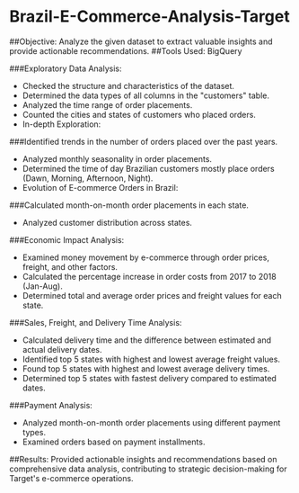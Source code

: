 # Brazil-E-Commerce-Analysis-Target

##Objective: Analyze the given dataset to extract valuable insights and provide actionable recommendations.
##Tools Used: BigQuery

###Exploratory Data Analysis:

- Checked the structure and characteristics of the dataset.
- Determined the data types of all columns in the "customers" table.
- Analyzed the time range of order placements.
- Counted the cities and states of customers who placed orders.
- In-depth Exploration:

###Identified trends in the number of orders placed over the past years.
- Analyzed monthly seasonality in order placements.
- Determined the time of day Brazilian customers mostly place orders (Dawn, Morning, Afternoon, Night).
- Evolution of E-commerce Orders in Brazil:

###Calculated month-on-month order placements in each state.
- Analyzed customer distribution across states.

###Economic Impact Analysis:
- Examined money movement by e-commerce through order prices, freight, and other factors.
- Calculated the percentage increase in order costs from 2017 to 2018 (Jan-Aug).
- Determined total and average order prices and freight values for each state.

###Sales, Freight, and Delivery Time Analysis:
- Calculated delivery time and the difference between estimated and actual delivery dates.
- Identified top 5 states with highest and lowest average freight values.
- Found top 5 states with highest and lowest average delivery times.
- Determined top 5 states with fastest delivery compared to estimated dates.

###Payment Analysis:
- Analyzed month-on-month order placements using different payment types.
- Examined orders based on payment installments.

##Results: Provided actionable insights and recommendations based on comprehensive data analysis, contributing to strategic decision-making for Target's e-commerce operations.
